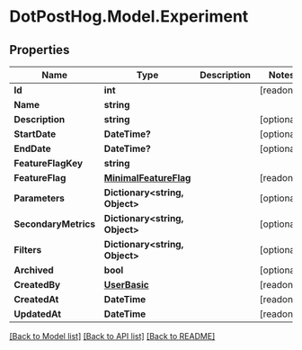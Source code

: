 # DotPostHog.Model.Experiment

## Properties

Name | Type | Description | Notes
------------ | ------------- | ------------- | -------------
**Id** | **int** |  | [readonly] 
**Name** | **string** |  | 
**Description** | **string** |  | [optional] 
**StartDate** | **DateTime?** |  | [optional] 
**EndDate** | **DateTime?** |  | [optional] 
**FeatureFlagKey** | **string** |  | 
**FeatureFlag** | [**MinimalFeatureFlag**](MinimalFeatureFlag.md) |  | [readonly] 
**Parameters** | **Dictionary&lt;string, Object&gt;** |  | [optional] 
**SecondaryMetrics** | **Dictionary&lt;string, Object&gt;** |  | [optional] 
**Filters** | **Dictionary&lt;string, Object&gt;** |  | [optional] 
**Archived** | **bool** |  | [optional] 
**CreatedBy** | [**UserBasic**](UserBasic.md) |  | [readonly] 
**CreatedAt** | **DateTime** |  | [readonly] 
**UpdatedAt** | **DateTime** |  | [readonly] 

[[Back to Model list]](../README.md#documentation-for-models) [[Back to API list]](../README.md#documentation-for-api-endpoints) [[Back to README]](../README.md)

